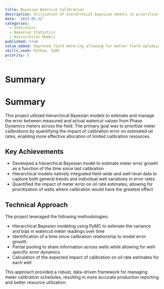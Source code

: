 ```yaml
---
title: Bayesian Watercut Calibration
description: Utilization of hierarchical bayesian models to prioritize calibrations of Phase Dynamics meters for calibration
date: '2023-05-22'
categories:
  - Statistics
  - Bayesian Statistics
  - Hierarchical Models
published: true
value_added: Improved field metering allowing for better field optimization to increase production
skills_used: Python, PyMC
priority: 5
---
```


# Summary

# Summary

This project utilized hierarchical Bayesian models to estimate and manage the error between measured and actual watercut values from Phase Dynamics meters across the field. The primary goal was to prioritize meter calibrations by quantifying the impact of calibration error on estimated oil rates, enabling more effective allocation of limited calibration resources.

## Key Achievements

- Developed a hierarchical Bayesian model to estimate meter error growth as a function of the time since last calibration
- Hierarchical models natively integrated field-wide and well-level data to capture both general trends and individual well variations in error rates
- Quantified the impact of meter error on oil rate estimates, allowing for prioritization of wells where calibration would have the greatest effect

## Technical Approach

The project leveraged the following methodologies:

- Hierarchical Bayesian modeling using PyMC to estimate the variance and bias in watercut meter readings over time
- Identification of a time since calibration relationship to model error growth
- Partial pooling to share information across wells while allowing for well-specific error dynamics
- Calculation of the expected impact of calibration on oil rate estimates for each well

This approach provided a robust, data-driven framework for managing meter calibration schedules, resulting in more accurate production reporting and better resource utilization.
